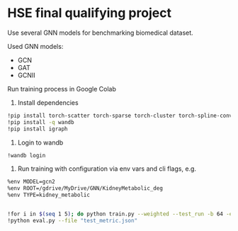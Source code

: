 # HSE final qualifying project

Use several GNN models for benchmarking biomedical dataset.

Used GNN models:
* GCN
* GAT
* GCNII

Run training process in Google Colab

1. Install dependencies
```bash
!pip install torch-scatter torch-sparse torch-cluster torch-spline-conv torch-geometric -f https://data.pyg.org/whl/torch-1.11.0+cu113.html
!pip install -q wandb
!pip install igraph
```
1. Login to wandb
```bash
!wandb login
```

1. Run training with configuration via env vars and cli flags, e.g.
```bash
%env MODEL=gcn2
%env ROOT=/gdrive/MyDrive/GNN/KidneyMetabolic_deg
%env TYPE=kidney_metabolic 


!for i in $(seq 1 5); do python train.py --weighted --test_run -b 64 -e 200  -v 0.3 -m "$MODEL" -y 64 32 --conv_num 16  --test_ratio 0.2 --conv_pooling "mean" -r "$ROOT" -t "$TYPE"; done
!python eval.py --file "test_metric.json" 
```



